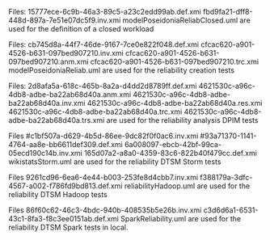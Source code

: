 Files: 
15777ece-6c9b-46a3-89c5-a23c2edd99ab.def.xmi 
fbd9fa21-dff8-448d-897a-7e51e07dc5f9.inv.xmi 
modelPoseidoniaReliabClosed.uml
are used for the definition of a closed workload

Files:
cb745d8a-44f7-46de-9167-7ce0e822f048.def.xmi
cfcac620-a901-4526-b631-097bed907210.inv.xmi
cfcac620-a901-4526-b631-097bed907210.anm.xmi
cfcac620-a901-4526-b631-097bed907210.trc.xmi
modelPoseidoniaReliab.uml
are used for the reliability creation tests

Files:
2d8afa5a-618c-465b-8a2a-d4dd2d8789ff.def.xmi
4621530c-a96c-4db8-adbe-ba22ab68d40a.anm.xmi
4621530c-a96c-4db8-adbe-ba22ab68d40a.inv.xmi
4621530c-a96c-4db8-adbe-ba22ab68d40a.res.xmi
4621530c-a96c-4db8-adbe-ba22ab68d40a.trc.xmi
4621530c-a96c-4db8-adbe-ba22ab68d40a.trs.xmi
are used for the reliability analysis DPIM tests


Files
#c1bf507a-d629-4b5d-86ee-9dc82f0f0ac6.inv.xmi
#93a71370-1141-4764-aa8e-bb6611def309.def.xmi
6a008097-ebcb-42bf-99ca-05ecd190c14b.inv.xmi
165d07a2-a8a0-4359-83c6-822b40f479cc.def.xmi
wikistatsStorm.uml
are used for the reliability DTSM Storm tests

Files
9261cd96-6ea6-4e44-b003-253fe8d4cbb7.inv.xmi
f388179a-3dfc-4567-a002-f786fd9bd813.def.xmi
reliabilityHadoop.uml
are used for the reliability DTSM Hadoop tests

Files
86f60c62-46c3-4bdc-940b-408535b5e26b.inv.xmi
c3d6d6a1-6531-43c1-8fa3-f8c3ee0151ab.def.xmi
SparkReliability.uml
are used for the reliability DTSM Spark tests in local. 
